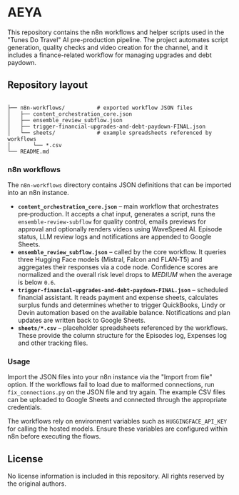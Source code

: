 # AEYA

This repository contains the n8n workflows and helper scripts used in the
"Tunes Do Travel" AI pre-production pipeline. The project automates script
generation, quality checks and video creation for the channel, and it includes a
finance-related workflow for managing upgrades and debt paydown.

## Repository layout

```

├── n8n-workflows/          # exported workflow JSON files
│   ├── content_orchestration_core.json
│   ├── ensemble_review_subflow.json
│   ├── trigger-financial-upgrades-and-debt-paydown-FINAL.json
│   └── sheets/             # example spreadsheets referenced by workflows
│       └── *.csv
└── README.md
```


### n8n workflows

The `n8n-workflows` directory contains JSON definitions that can be imported
into an n8n instance.

* **`content_orchestration_core.json`** – main workflow that orchestrates
  pre‑production. It accepts a chat input, generates a script, runs the
  `ensemble-review-subflow` for quality control, emails previews for approval and
  optionally renders videos using WaveSpeed AI. Episode status, LLM review logs
  and notifications are appended to Google Sheets.
* **`ensemble_review_subflow.json`** – called by the core workflow. It queries
  three Hugging Face models (Mistral, Falcon and FLAN‑T5) and aggregates their
  responses via a code node. Confidence scores are normalized and the overall
  risk level drops to *MEDIUM* when the average is below `0.6`.
* **`trigger-financial-upgrades-and-debt-paydown-FINAL.json`** – scheduled
  financial assistant. It reads payment and expense sheets, calculates surplus
  funds and determines whether to trigger QuickBooks, Lindy or Devin automation
  based on the available balance. Notifications and plan updates are written back
  to Google Sheets.
* **`sheets/*.csv`** – placeholder spreadsheets referenced by the workflows.
  These provide the column structure for the Episodes log, Expenses log and other
  tracking files.

### Usage

Import the JSON files into your n8n instance via the "Import from file" option.
If the workflows fail to load due to malformed connections, run
`fix_connections.py` on the JSON file and try again. The example CSV files can be
uploaded to Google Sheets and connected through the appropriate credentials.

The workflows rely on environment variables such as `HUGGINGFACE_API_KEY` for
calling the hosted models. Ensure these variables are configured within n8n
before executing the flows.

## License

No license information is included in this repository. All rights reserved by
the original authors.
